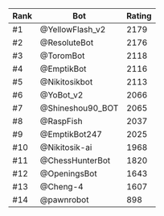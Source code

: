 Rank|Bot|Rating
---|---|---
#1|@YellowFlash_v2|2179
#2|@ResoluteBot|2176
#3|@ToromBot|2118
#4|@EmptikBot|2116
#5|@Nikitosikbot|2113
#6|@YoBot_v2|2066
#7|@Shineshou90_BOT|2065
#8|@RaspFish|2037
#9|@EmptikBot247|2025
#10|@Nikitosik-ai|1968
#11|@ChessHunterBot|1820
#12|@OpeningsBot|1643
#13|@Cheng-4|1607
#14|@pawnrobot|898
